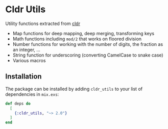 # Cldr Utils

Utility functions extracted from [cldr](https://github,com/kipcole9/cldr)

* Map functions for deep mapping, deep merging, transforming keys
* Math functions including `mod/2` that works on floored division
* Number functions for working with the number of digits, the fraction as an integer, ...
* String function for underscoring (converting CamelCase to snake case)
* Various macros

## Installation

The package can be installed by adding `cldr_utils` to your list of dependencies in `mix.exs`:

```elixir
def deps do
  [
    {:cldr_utils, "~> 2.0"}
  ]
end
```


